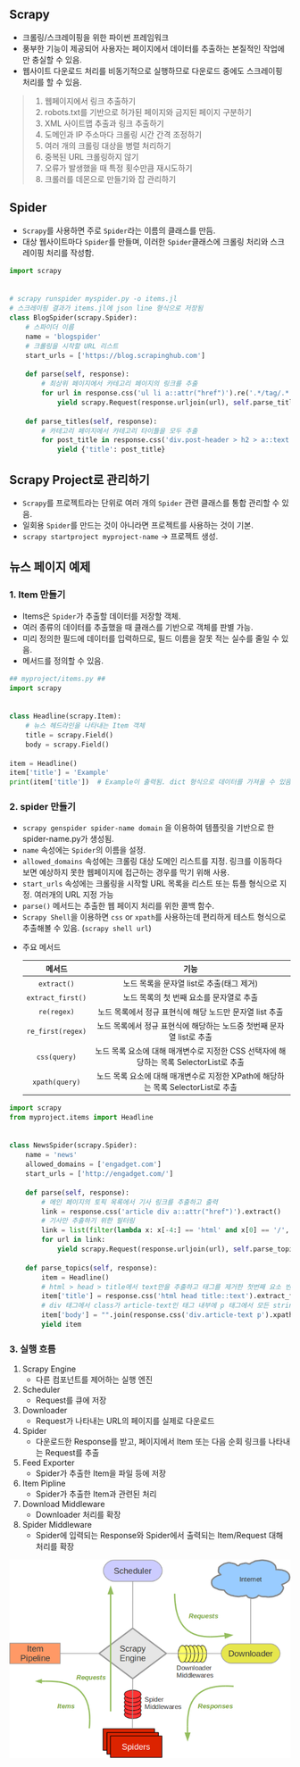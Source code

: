 ## Scrapy
- 크롤링/스크레이핑을 위한 파이썬 프레임워크
- 풍부한 기능이 제공되어 사용자는 페이지에서 데이터를 추출하는 본질적인 작업에만 충실할 수 있음.
- 웹사이트 다운로드 처리를 비동기적으로 실행하므로 다운로드 중에도 스크레이핑 처리를 할 수 있음.
> 1. 웹페이지에서 링크 추출하기
> 2. robots.txt를 기반으로 허가된 페이지와 금지된 페이지 구분하기
> 3. XML 사이트맵 추출과 링크 추출하기
> 4. 도메인과 IP 주소마다 크롤링 시간 간격 조정하기
> 5. 여러 개의 크롤링 대상을 병렬 처리하기
> 6. 중복된 URL 크롤링하지 않기
> 7. 오류가 발생했을 때 특정 횟수만큼 재시도하기
> 8. 크롤러를 데몬으로 만들기와 잡 관리하기

## Spider
- `Scrapy`를 사용하면 주로 `Spider`라는 이름의 클래스를 만듬.
- 대상 웹사이트마다 `Spider`를 만들며, 이러한 `Spider`클래스에 크롤링 처리와 스크레이핑 처리를 작성함.
```python
import scrapy


# scrapy runspider myspider.py -o items.jl
# 스크레이핑 결과가 items.jl에 json line 형식으로 저장됨
class BlogSpider(scrapy.Spider):
    # 스파이더 이름
    name = 'blogspider'
    # 크롤링을 시작할 URL 리스트
    start_urls = ['https://blog.scrapinghub.com']

    def parse(self, response):
        # 최상위 페이지에서 카테고리 페이지의 링크를 추출
        for url in response.css('ul li a::attr("href")').re('.*/tag/.*'):
            yield scrapy.Request(response.urljoin(url), self.parse_titles)

    def parse_titles(self, response):
        # 카테고리 페이지에서 카테고리 타이틀을 모두 추출
        for post_title in response.css('div.post-header > h2 > a::text').extract():
            yield {'title': post_title}
```

## Scrapy Project로 관리하기
- `Scrapy`를 프로젝트라는 단위로 여러 개의 `Spider` 관련 클래스를 통합 관리할 수 있음.
- 일회용 `Spider`를 만드는 것이 아니라면 프로젝트를 사용하는 것이 기본.
- `scrapy startproject myproject-name` -> 프로젝트 생성.

## 뉴스 페이지 예제
### 1. Item 만들기 
- Items은 `Spider`가 추출할 데이터를 저장할 객체.
- 여러 종류의 데이터를 추출했을 때 클래스를 기반으로 객체를 판별 가능.
- 미리 정의한 필드에 데이터를 입력하므로, 필드 이름을 잘못 적는 실수를 줄일 수 있음.
- 메서드를 정의할 수 있음.
```python
## myproject/items.py ##
import scrapy


class Headline(scrapy.Item):
    # 뉴스 헤드라인을 나타내는 Item 객체
    title = scrapy.Field()
    body = scrapy.Field()

item = Headline()
item['title'] = 'Example'
print(item['title'])  # Example이 출력됨. dict 형식으로 데이터를 가져올 수 있음.
```

### 2. spider 만들기
- `scrapy genspider spider-name domain` 을 이용하여 템플릿을 기반으로 한 spider-name.py가 생성됨.
- `name` 속성에는 `Spider`의 이름을 설정.
- `allowed_domains` 속성에는 크롤링 대상 도메인 리스트를 지정. 링크를 이동하다 보면 예상하지 못한 웹페이지에 접근하는 경우를 막기 위해 사용.
- `start_urls` 속성에는 크롤링을 시작할 URL 목록을 리스트 또는 튜플 형식으로 지정. 여러개의 URL 지정 가능
- `parse()` 메서드는 추출한 웹 페이지 처리를 위한 콜백 함수.
- `Scrapy Shell`을 이용하면 `css` or `xpath`를 사용하는데 편리하게 테스트 형식으로 추출해볼 수 있음. (`scrapy shell url`)

* 주요 메서드
  
    | 메서드 | 기능 |
    |:---:|:---:|
    | `extract()` | 노드 목록을 문자열 list로 추출(태그 제거) |
    | `extract_first()` | 노드 목록의 첫 번째 요소를 문자열로 추출 |
    | `re(regex)` | 노드 목록에서 정규 표현식에 해당 노드만 문자열 list 추출 |
    | `re_first(regex)` | 노드 목록에서 정규 표현식에 해당하는 노드중 첫번째 문자열 list로 추출 |
    | `css(query)` | 노드 목록 요소에 대해 매개변수로 지정한 CSS 선택자에 해당하는 목록 SelectorList로 추출 |
    | `xpath(query)` | 노드 목록 요소에 대해 매개변수로 지정한 XPath에 해당하는 목록 SelectorList로 추출 |


```python
import scrapy
from myproject.items import Headline


class NewsSpider(scrapy.Spider):
    name = 'news'
    allowed_domains = ['engadget.com']
    start_urls = ['http://engadget.com/']

    def parse(self, response):
        # 메인 페이지의 토픽 목록에서 기사 링크를 추출하고 출력
        link = response.css('article div a::attr("href")').extract()
        # 기사만 추출하기 위한 필터링
        link = list(filter(lambda x: x[-4:] == 'html' and x[0] == '/', link))
        for url in link:
            yield scrapy.Request(response.urljoin(url), self.parse_topics)

    def parse_topics(self, response):
        item = Headline()
        # html > head > title에서 text만을 추출하고 태그를 제거한 첫번째 요소 반환
        item['title'] = response.css('html head title::text').extract_first()
        # div 태그에서 class가 article-text인 태그 내부에 p 태그에서 모든 string요소들을 가져와서 태그를 제거한 요소를 반환
        item['body'] = "".join(response.css('div.article-text p').xpath('string()').extract())
        yield item
```

### 3. 실행 흐름
1. Scrapy Engine
    - 다른 컴포넌트를 제어하는 실행 엔진
2. Scheduler
    - Request를 큐에 저장
3. Downloader
    - Request가 나타내는 URL의 페이지를 실제로 다운로드
4. Spider
    - 다운로드한 Response를 받고, 페이지에서 Item 또는 다음 순회 링크를 나타내는 Request를 추출
5. Feed Exporter
    - Spider가 추출한 Item을 파일 등에 저장
6. Item Pipline
    - Spider가 추출한 Item과 관련된 처리
7. Download Middleware
    - Downloader 처리를 확장
8. Spider Middleware
    - Spider에 입력되는 Response와 Spider에서 출력되는 Item/Request 대해 처리를 확장   
    
![](https://github.com/KangJuSeong/CrawlingStudy/blob/main/img/scrapy_archiecture.png)

